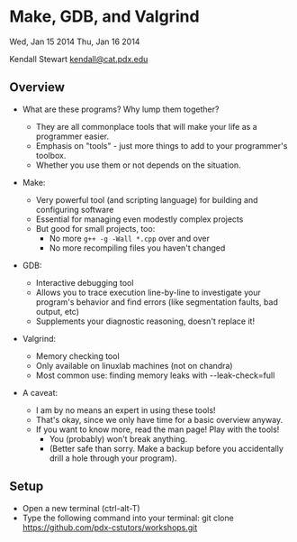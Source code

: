 Make, GDB, and Valgrind
=======================

Wed, Jan 15 2014
Thu, Jan 16 2014

Kendall Stewart
kendall@cat.pdx.edu

Overview
--------

* What are these programs? Why lump them together?
  - They are all commonplace tools that will
    make your life as a programmer easier.
  - Emphasis on "tools" - just more things to add
    to your programmer's toolbox. 
  - Whether you use them or not depends on the situation.

* Make:
  - Very powerful tool (and scripting language) for building 
    and configuring software
  - Essential for managing even modestly complex projects
  - But good for small projects, too:
    - No more `g++ -g -Wall *.cpp` over and over
    - No more recompiling files you haven't changed

* GDB:
  - Interactive debugging tool
  - Allows you to trace execution line-by-line to investigate
    your program's behavior and find errors (like segmentation faults,
    bad output, etc)
  - Supplements your diagnostic reasoning, doesn't replace it!

* Valgrind:
  - Memory checking tool
  - Only available on linuxlab machines (not on chandra)
  - Most common use: finding memory leaks with --leak-check=full

* A caveat:
  - I am by no means an expert in using these tools!
  - That's okay, since we only have time for a basic overview anyway.
  - If you want to know more, read the man page! Play with the tools! 
    - You (probably) won't break anything.
    - (Better safe than sorry. Make a backup before you accidentally
       drill a hole through your program).

Setup
-----
* Open a new terminal (ctrl-alt-T)
* Type the following command into your terminal:
    git clone https://github.com/pdx-cstutors/workshops.git

